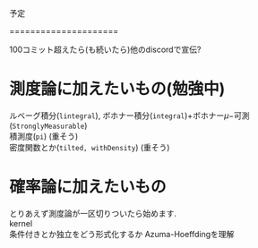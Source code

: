 予定

=====================

100コミット超えたら(も続いたら)他のdiscordで宣伝?

# 測度論に加えたいもの(勉強中)
ルベーグ積分(`lintegral`), ボホナー積分(`integral`)+ボホナー$\mu-$可測(`StronglyMeasurable`)  
積測度(`pi`) (重そう)  
密度関数とか(`tilted, withDensity`) (重そう)  

# 確率論に加えたいもの
とりあえず測度論が一区切りついたら始めます.  
kernel  
条件付きとか独立をどう形式化するか
Azuma-Hoeffdingを理解